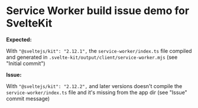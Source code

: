 # Service Worker build issue demo for SvelteKit

**Expected:**

With `"@sveltejs/kit": "2.12.1",` the `service-worker/index.ts` file compiled and generated in `.svelte-kit/output/client/service-worker.mjs` (see "Initial commit")

**Issue:**

With `"@sveltejs/kit": "2.12.2",` and later versions doesn't compile the `service-worker/index.ts` file and it's missing from the app dir (see "Issue" commit message)
